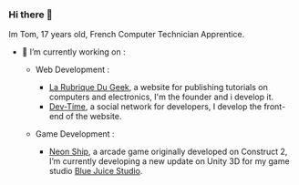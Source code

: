 ### Hi there 👋

Im Tom, 17 years old, French Computer Technician Apprentice.

- 🔭 I’m currently working on :

  - Web Development :
    - [La Rubrique Du Geek](https://larubriqueudgeek.fr), a website for publishing tutorials on computers and electronics, I'm the founder and i develop it.
    - [Dev-Time](https://dev-time.eu), a social network for developers, I develop the front-end of the website.
    
  - Game Development :
    - [Neon Ship](https://play.google.com/store/apps/details?id=com.bluejuicestd.neonship&hl=fr&gl=US), a arcade game originally developed on Construct 2, I’m currently developing a new update on Unity 3D for my game studio [Blue Juice Studio](https://github.com/bluejuicestudio).
